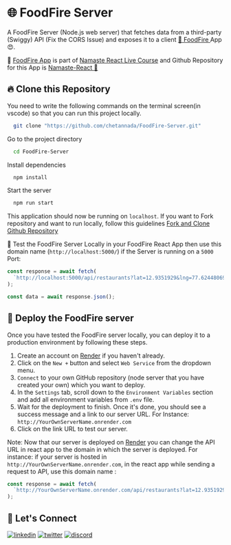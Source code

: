 # 🌐 FoodFire Server

A FoodFire Server (Node.js web server) that fetches data from a third-party (Swiggy) API (Fix the CORS Issue) and exposes it to a client [🚀 FoodFire ](https://foodfire-app.netlify.app/) App 😍.

🍁 [FoodFire App](https://foodfire-app.netlify.app/) is part of [Namaste React Live Course](https://namastedev.com/learn/namaste-react?_aff=946684804112) and Github Repository for this App is [Namaste-React 💜](https://github.com/chetannada/Namaste-React) ️
<br/>

## 🔥 Clone this Repository

You need to write the following commands on the terminal screen(in vscode) so that you can run this project locally.

```bash
  git clone "https://github.com/chetannada/FoodFire-Server.git"
```

Go to the project directory

```bash
  cd FoodFire-Server
```

Install dependencies

```bash
  npm install
```

Start the server

```bash
  npm run start
```

This application should now be running on `localhost`. If you want to Fork repository and want to run locally, follow this guidelines [Fork and Clone Github Repository](https://docs.github.com/en/get-started/quickstart/fork-a-repo)

💫 Test the FoodFire Server Locally in your FoodFire React App then use this domain name (`http://localhost:5000/`) if the Server is running on a `5000` Port:

```javascript
const response = await fetch(
  `http://localhost:5000/api/restaurants?lat=12.9351929&lng=77.62448069999999&page_type=DESKTOP_WEB_LISTING`
);

const data = await response.json();
```

## 🔮 Deploy the FoodFire server

Once you have tested the FoodFire server locally, you can deploy it to a production environment by following these steps.

1. Create an account on [Render](https://render.com/) if you haven't already.
2. Click on the `New +` button and select `Web Service` from the dropdown menu.
3. `Connect` to your own GitHub repository (node server that you have created your own) which you want to deploy.
4. In the `Settings` tab, scroll down to the `Environment Variables` section and add all environment variables from `.env` file.
5. Wait for the deployment to finish. Once it's done, you should see a success message and a link to our server URL. For Instance: `http://YourOwnServerName.onrender.com`
6. Click on the link URL to test our server.

Note: Now that our server is deployed on [Render](https://render.com/) you can change the API URL in react app to the domain in which the server is deployed. For instance: if your server is hosted in `http://YourOwnServerName.onrender.com`, in the react app while sending a request to API, use this domain name :

```javascript
const response = await fetch(
  `http://YourOwnServerName.onrender.com/api/restaurants?lat=12.9351929&lng=77.62448069999999&page_type=DESKTOP_WEB_LISTING`
);
```

## 🔗 Let's Connect

[![linkedin](https://img.shields.io/badge/LinkedIn-0077B5?style=for-the-badge&logo=linkedin&logoColor=white)](https://www.linkedin.com/in/chetannada/)
[![twitter](https://img.shields.io/badge/Twitter-1DA1F2?style=for-the-badge&logo=twitter&logoColor=white)](https://twitter.com/chetannada)
[![discord](https://img.shields.io/badge/Discord-5865F2?style=for-the-badge&logo=discord&logoColor=white)](https://discordapp.com/users/916005177838956555)
